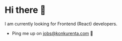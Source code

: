 # Hi there 👋

I am currently looking for Frontend (React) developers. 
- Ping me up on jobs@konkurenta.com 🚀
